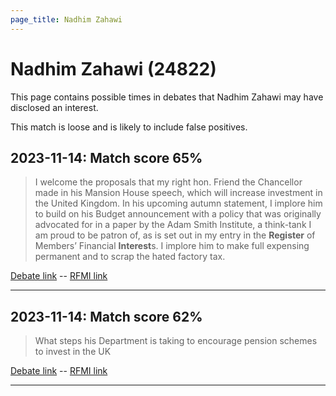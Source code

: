```yaml
---
page_title: Nadhim Zahawi
---
```


# Nadhim Zahawi  (24822)

This page contains possible times in debates that Nadhim Zahawi may have disclosed an interest.

This match is loose and is likely to include false positives. 



## 2023-11-14: Match score 65%

>I welcome the proposals that my right hon. Friend the Chancellor made in his Mansion House speech, which will increase investment in the United Kingdom. In his upcoming autumn statement, I implore him to build on his Budget announcement with a policy that was originally advocated for in a paper by the Adam Smith Institute, a think-tank I am proud to be patron of, as is set out in my entry in the **Register** of Members’ Financial **Interest**s. I implore him to make full expensing permanent and to scrap the hated factory tax.

[Debate link](https://www.theyworkforyou.com/debates/?id=2023-11-14b.494.3)  --  [RFMI link](https://www.theyworkforyou.com/mp/24822/register)


---



## 2023-11-14: Match score 62%

>What steps his Department is taking to encourage pension schemes to invest in the UK

[Debate link](https://www.theyworkforyou.com/debates/?id=2023-11-14b.493.9)  --  [RFMI link](https://www.theyworkforyou.com/mp/24822/register)


---

